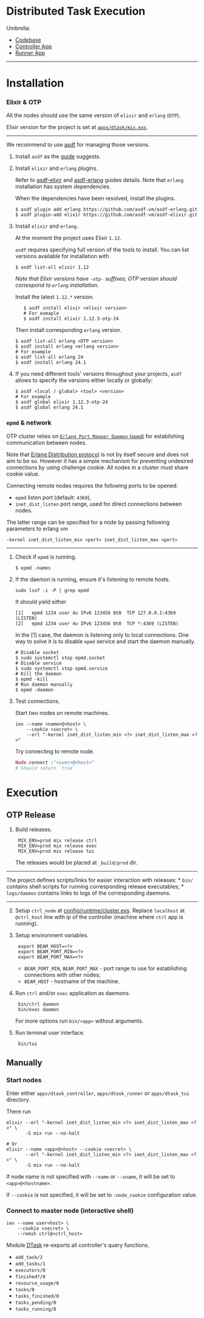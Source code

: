 # Distributed Task Execution

Umbrella:
* [Codebase](apps/dtask/)
* [Controller App](apps/dtask_controller/)
* [Runner App](apps/dtask_runner/)

-----

# Installation

### Elixir & OTP

All the nodes should use the same version of `elixir` and `erlang` (`OTP`).

Elixir version for the project is set at [`apps/dtask/mix.exs`](apps/dtask/mix.exs).

-----

We recommend to use [asdf](https://asdf-vm.com/) for managing those versions.

1. Install `asdf` as the [guide](https://asdf-vm.com/guide/getting-started.html) suggests.
2. Install `elixir` and `erlang` plugins.
   
   Refer to [asdf-elixir](https://github.com/asdf-vm/asdf-elixir) and [asdf-erlang](https://github.com/asdf-vm/asdf-erlang) guides details.
   Note that `erlang` installation has system dependencies.
 
   When the dependencies have been resolved, install the plugins.
   ```shell
   $ asdf plugin add erlang https://github.com/asdf-vm/asdf-erlang.git 
   $ asdf plugin-add elixir https://github.com/asdf-vm/asdf-elixir.git
   
   ```
3. Install `elixir` and `erlang`. 

   At the moment the project uses Elixir `1.12`.    

   `asdf` requires specifying full version of the tools to install.
   You can list versions available for installation with
   ```shell
   $ asdf list-all elixir 1.12
   ```
   _Note that Elixir versions have `-otp-` suffixes; OTP version should correspond to `erlang` installation._

   Install the latest `1.12.*` version.
   ```shell
      $ asdf install elixir <elixir version>
      # For exmaple
      $ asdf install elixir 1.12.3-otp-24
   ```

   Then install corresponding `erlang` version.

   ```shell
   $ asdf list-all erlang <OTP version>
   $ asdf install erlang <erlang version>
   # For example
   $ asdf list-all erlang 24
   $ asdf install erlang 24.1
   ```



5. If you need different tools' versions throughout your projects, `asdf` allows to specify the versions either locally or globally:
   ```shell
   $ asdf <local / global> <tool> <version>
   # For example
   $ asdf global elixir 1.12.3-otp-24
   $ asdf global erlang 24.1
   ```

### `epmd` & network
OTP cluster relies on [`Erlang Port Mapper Daemon` (`epmd`)](https://erlang.org/doc/man/epmd.html)
for establishing communication between nodes.

Note that [Erlang Distribution protocol](https://erlang.org/doc/apps/erts/erl_dist_protocol.html) is not by itself secure and does not aim to be so.
However it has a simple mechanism for preventing undesired connections by using challenge cookie.
All nodes in a cluster must share cookie value.

Connecting remote nodes requires the following ports to be opened:
  * `epmd` listen port (default: `4369`),
  * `inet_dist_listen` port range, used for direct connections between nodes.

The latter range can be specified for a node by passing following parameters to erlang vm
```shell
-kernel inet_dist_listen_min <port> inet_dist_listen_max <port>
```

-----

1. Check if `epmd` is running.
   ```shell
   $ epmd -names
   ```
2. If the daemon is running, ensure it's listening to remote hosts.
   ```shell
   sudo lsof -i -P | grep epmd
   ```
   
   It should yield either
   ```
   [1]   epmd 1234 user 4u IPv6 123456 0t0  TCP 127.0.0.1:4369 (LISTEN)
   [2]   epmd 1234 user 4u IPv6 123456 0t0  TCP *:4369 (LISTEN)
   ```
   
   In the [1] case, the daemon is listening only to local connections.
   One way to solve it is to disable `epmd` service and start the daemon manually.
   ```shell
   # Disable socket
   $ sudo systemctl stop epmd.socket
   # Disable service
   $ sudo systemctl stop epmd.service
   # Kill the daemon
   $ epmd -kill
   # Run daemon manually
   $ epmd -daemon
   ```
3. Test connections.
   
   Start two nodes on remote machines.
   ```shell
   iex --name <name>@<host> \
       --cookie <secret> \
       --erl "-kernel inet_dist_listen_min <?> inet_dist_listen_max <?>"
   ```

   Try connecting to remote node.
   ```elixir
   Node.connect :"<user>@<host>"
   # Should return `true`
   ```

# Execution

## OTP Release

1. Build releases.
   ```shell
    MIX_ENV=prod mix release ctrl
    MIX_ENV=prod mix release exec
    MIX_ENV=prod mix release tui
   ```
    
   The releases would be placed at `_build/prod` dir.

-----

The project defines scripts/links for easier interaction with releases:
    * `bin/` contains shell scripts for running corresponding release executables;
    * `logs/daemon` contains links to logs of the corresponding daemons.

-----

2. Setup `ctrl_node` at [config/runtime/cluster.exs](config/runtime/cluster.exs).
   Replace `localhost` at `@ctrl_host` line with ip of the controller (machine where `ctrl` app is running).

3. Setup environment variables.
   ```shell
    export BEAM_HOST=<?>
    export BEAM_PORT_MIN=<?>
    export BEAM_PORT_MAX=<?>
    ```

    * `BEAM_PORT_MIN`, `BEAM_PORT_MAX` - port range to use for establishing connections with other nodes;
    * `BEAM_HOST` - hostname of the machine.

4. Run `ctrl` and/or `exec` application as daemons.
   ```shell
    bin/ctrl daemon
    bin/exec daemon
   ```
    
   For more options run `bin/<app>` without arguments.

5. Run terminal user interface.
   ```shell
    bin/tui
   ```

## Manually

### Start nodes
Enter either `apps/dtask_controller`, `apps/dtask_runner` or `apps/dtask_tui` directory.

There run
```shell
elixir --erl "-kernel inet_dist_listen_min <?> inet_dist_listen_max <?>" \
       -S mix run --no-halt

# Or
elixir --name <app>@<host> --cookie <secret> \
       --erl "-kernel inet_dist_listen_min <?> inet_dist_listen_max <?>" \
       -S mix run --no-halt
```

If node name is not specified with `--name` or `--sname`, it will be set to `<app>@<hostname>`.

If `--cookie` is not specified, it will be set to `:node_cookie` configuration value.

### Connect to master node (interactive shell)
```shell
iex --name user<host> \
    --cookie <secret> \
    --remsh ctrl@<ctrl_host>
```

Module [DTask](apps/dtask_controller/lib/dtask.ex) re-exports all controller's query functions.
  * `add_task/2`
  * `add_tasks/1`
  * `executors/0`
  * `finished?/0`
  * `resource_usage/0`
  * `tasks/0`
  * `tasks_finished/0` 
  * `tasks_pending/0`
  * `tasks_running/0`
